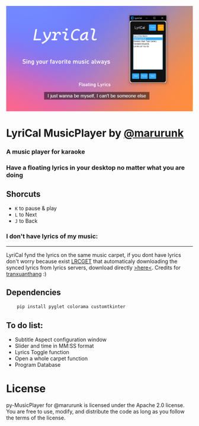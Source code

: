 ![presentation.png](/src/img/presentation.png)
# LyriCal MusicPlayer by [@marurunk](https://github.com/marurunk)
### A music player for karaoke
### Have a floating lyrics in your desktop no matter what you are doing

## Shorcuts
- `K` to pause & play
- `L` to Next
- `J` to Back

### I don't have lyrics of my music:
---
LyriCal fynd the lyrics on the same music carpet, if you dont have lyrics don't worry because exist [LRCGET](https://github.com/tranxuanthang/lrcget) that automaticaly downloading the synced lyrics from lyrics servers, download directly [>here<](https://github.com/tranxuanthang/lrcget/releases/latest). Credits for [tranxuanthang](https://github.com/tranxuanthang) :)


## Dependencies
```python 
    pip install pyglet colorama customtkinter
```

## To do list:
- Subtitle Aspect configuration window
- Slider and time in MM:SS format
- Lyrics Toggle function
- Open a whole carpet function 
- Program Database



# License
py-MusicPlayer for @marurunk is licensed under the Apache 2.0 license. You are free to use, modify, and distribute the code as long as you follow the terms of the license.
